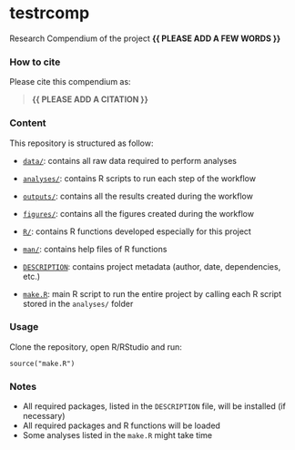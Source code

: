 <!-- README.md is generated from README.Rmd. Please edit that file -->

# testrcomp

<!-- badges: start -->
<!-- badges: end -->

Research Compendium of the project **{{ PLEASE ADD A FEW WORDS }}**

### How to cite

Please cite this compendium as:

> **{{ PLEASE ADD A CITATION }}**

### Content

This repository is structured as follow:

-   [`data/`](https://github.com/ahasverus/testrcomp/tree/master/data):
    contains all raw data required to perform analyses

-   [`analyses/`](https://github.com/ahasverus/testrcomp/tree/master/analyses/):
    contains R scripts to run each step of the workflow

-   [`outputs/`](https://github.com/ahasverus/testrcomp/tree/master/outputs):
    contains all the results created during the workflow

-   [`figures/`](https://github.com/ahasverus/testrcomp/tree/master/figures):
    contains all the figures created during the workflow

-   [`R/`](https://github.com/ahasverus/testrcomp/tree/master/R):
    contains R functions developed especially for this project

-   [`man/`](https://github.com/ahasverus/testrcomp/tree/master/man):
    contains help files of R functions

-   [`DESCRIPTION`](https://github.com/ahasverus/testrcomp/tree/master/DESCRIPTION):
    contains project metadata (author, date, dependencies, etc.)

-   [`make.R`](https://github.com/ahasverus/testrcomp/tree/master/make.R):
    main R script to run the entire project by calling each R script
    stored in the `analyses/` folder

### Usage

Clone the repository, open R/RStudio and run:

    source("make.R")

### Notes

-   All required packages, listed in the `DESCRIPTION` file, will be
    installed (if necessary)
-   All required packages and R functions will be loaded
-   Some analyses listed in the `make.R` might take time
